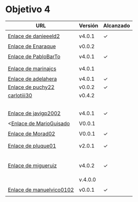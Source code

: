 # Objetivo 4

| URL                                                                              | Versión | Alcanzado |
|----------------------------------------------------------------------------------|---------|-----------|
| <!-- Enlace de sergioae19 -->                                                    |         |           |
| [Enlace de danieeeld2](https://github.com/danieeeld2/LogisticsRoutes/pull/27)    | v4.0.1  |   ✓       |
| <!-- Enlace de LuciaAnsino -->                                                   |         |           |
| [Enlace de Enaraque](https://github.com/Enaraque/bus_stadistics/pull/28)         | v0.0.2  |           |
| <!-- Enlace de giorgiogiovanni -->                                               |         |           |
| [Enlace de PabloBarTo](https://github.com/PabloBarTo/Empresa/pull/23)            | v4.0.1  |   ✓       |
| <!-- Enlace de danibarranqueroo -->                                              |         |           |
| <!-- Enlace de Amadocm -->                                                       |         |           |
| [Enlace de marinajcs](https://github.com/marinajcs/asignacionTareas/pull/24)     | v4.0.1  |           |
| <!-- Enlace de GiancaGrizzly -->                                                 |         |           |
| [Enlace de adelahera](https://github.com/adelahera/basket-stats/pull/25)         | v4.0.1  |    ✓      |
| [Enlace de puchy22](https://github.com/puchy22/nutri-app/pull/18)                | v0.0.2  |    ✓      |
| [carlotiii30](https://github.com/carlotiii30/organizacionSemanal/pull/26)        | v0.4.2  |           |
| <!-- Enlace de sergioffdez -->                                                   |         |           |
| <!-- Enlace de DarckMonster -->                                                  |         |           |
| <!-- Enlace de eugrdfolcha -->                                                   |         |           |
| <!-- Enlace de diagmatrix -->                                                    |         |           |
| <!-- Enlace de JaimeGM96 -->                                                     |         |           |
| [Enlace de javigp2002](https://github.com/javigp2002/LazyFood/pull/19)           | v4.0.1  | ✓         |
| <!-- Enlace de shvtwp -->                                                        |         |           |
| <[Enlace de MarioGuisado](https://github.com/MarioGuisado/TrainMe/pull/38)       | V0.0.1  |           |
| <!-- Enlace de J P S -->                                                         |         |           |
| [Enlace de Morad02](https://github.com/Morad02/F1Data/pull/22)                   | V0.0.1  | ✓         |
| <!-- Enlace de albertolj -->                                                     |         |           |
| <!-- Enlace de Christianlr -->                                                   |         |           |
| [Enlace de pluque01](https://github.com/pluque01/CofreSagradoVirtual/pull/22)    | v2.0.1  |  ✓        |
| <!-- Enlace de josemponce -->                                                    |         |           |
| <!-- Enlace de smallPingu -->                                                    |         |           |
| <!-- Enlace de chelunike -->                                                     |         |           |
| <!-- Enlace de M M M -->                                                         |         |           |
| <!-- Enlace de moshidev -->                                                      |         |           |
| <!-- Enlace de R L O E -->                                                       |         |           |
| [Enlace de migueruiz](https://github.com/migueruiz/Automatricula/pull/34)        | v4.0.2  |  ✓        |
| <!-- Enlace de Javito198 -->                                                     |         |           |
| <!-- Enlace de Alvarosanpal -->                                                  |         |           |
| <!-- Enlace de spmanolo -->                                                      |         |           |
| <!-- [Enlace de carlosservi](https://github.com/carlosservi/Asistente_Ruta_Camioneros/pull/42) -->                                                   |  v.4.0.0       |           |
| <!-- Enlace de raultl12 -->                                                      |         |           |
| [Enlace de manuelvico0102](https://github.com/manuelvico0102/easySelect/pull/25) | v0.0.1  | ✓         |
| <!-- Enlace de johnwaves -->                                                     |         |           |
